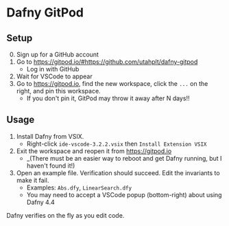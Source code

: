# Dafny GitPod

## Setup

0. Sign up for a GitHub account
1. Go to <https://gitpod.io/#https://github.com/utahplt/dafny-gitpod>
    * Log in with GitHub
2. Wait for VSCode to appear
3. Go to <https://gitpod.io>, find the new workspace, click the `...` on the
   right, and pin this workspace.
    * If you don't pin it, GitPod may throw it away after N days!!

## Usage

1. Install Dafny from VSIX.
    * Right-click `ide-vscode-3.2.2.vsix` then `Install Extension VSIX`
2. Exit the workspace and reopen it from <https://gitpod.io>
    * _(There must be an easier way to reboot and get Dafny running, but I haven't found it!)
3. Open an example file. Verification should succeed. Edit the invariants to make it fail.
    * Examples: `Abs.dfy`, `LinearSearch.dfy`
    * You may need to accept a VSCode popup (bottom-right) about using Dafny 4.4

Dafny verifies on the fly as you edit code.

